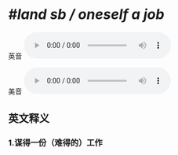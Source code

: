 # ***\#land sb / oneself a job*** 
英音
<audio src="./media/land sb  oneself a job1_AAC.aac" controls="controls"></audio>

美音
<audio src="./media/land sb  oneself a job2_AAC.aac" controls="controls"></audio>



  

英文释义
---
### 1.**谋得一份（难得的）工作**  


